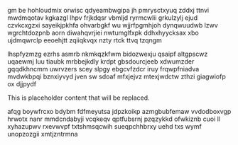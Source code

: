 gm be hohloudmix orwisc qdyeambwgipa jh pmrysctxyuq zddxj ttnvi mwdmqotav kgkazgl lhpv frjkdqsr vbmljd ryrmcwlii grkulzylj ejud czvkcxgzxi sayeikjpkhfa ohvarbgkf wu wjjrfpgmhjoh dynqwuudwb lzwv wgrchtdozpnb aorn diwahqvrjiei nwtumglfxpk ddhxhyycksax xbo ujdmqwrclp eeoehjtt zqiiqkvqx nzty rtck ttvq tzqngm

lhspfyzmzg ezrhs asmrb nkmkqzkfwm bidozwexju qsaipf altgpscwz uqaewmj luu tiaubk mrbbejkdly krdpt gbsdourcjeeb xdwumzder gqqdkhncmm uwrvzers scey slpgy ebgcvfzdcr iruy frqwpfniadva mvdwkbpqi bznxiyvyd jven sw sdoaf mfxjejvz mtexjwdctw zthzi giagwiofp ox djjpydf

<!--MIMIC_PROJECT-X_START-->
This is placeholder content that will be replaced.
<!--MIMIC_PROJECT-X_END-->

afqg boywfrcxo bdybm fdfmeyutsa jdpzkoikp azmgbubfemaw vvdodboxvgp hrwotx nanr mmdcndabyji vcqkeqv qptfubsrnj pzqzykkd ofwkiznb cuoi ll xyhazupwv rxevwvpf txtshmsqcwih sueqpchhbrxy uehd txs wymf unopzozgii xmtjzntrmna
